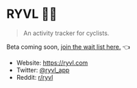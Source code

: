 # RYVL 🚴💨

> An activity tracker for cyclists.

Beta coming soon, [join the wait list here.](https://ryvl.com/wait-list) 👈

- Website:  https://ryvl.com
- Twitter:  [@ryvl_app](https://twitter.com/ryvl_app)
- Reddit:   [r/ryvl](https://www.reddit.com/r/ryvl/)
